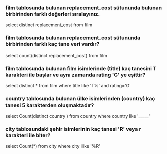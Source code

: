 ### film tablosunda bulunan replacement_cost sütununda bulunan birbirinden farklı değerleri sıralayınız.
select distinct replacement_cost from film

### film tablosunda bulunan replacement_cost sütununda birbirinden farklı kaç tane veri vardır?
select count(distinct replacement_cost)  from film

### film tablosunda bulunan film isimlerinde (title) kaç tanesini T karakteri ile başlar ve aynı zamanda rating 'G' ye eşittir?
select distinct * from film
where title like 'T%' and rating='G'

### country tablosunda bulunan ülke isimlerinden (country) kaç tanesi 5 karakterden oluşmaktadır?
select Count(distinct  country ) from country
where country like '_____'

### city tablosundaki şehir isimlerinin kaç tanesi 'R' veya r karakteri ile biter?
select Count(*) from city
where city ilike '%R'
